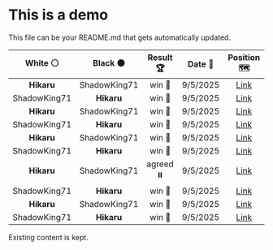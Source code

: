 # This is a demo

This file can be your README.md that gets automatically updated.

<!--START_SECTION:chessStats-->
<!-- Automatically generated with https://github.com/Balastrong/chess-stats-action -->

| White ⚪ | Black ⚫ | Result 🏆 | Date 📅 | Position 🗺️ |
|:---:|:---:|:---:|:---:|:---:|
| **Hikaru** | ShadowKing71 | win 🥇 | 9/5/2025 | <a href="http://www.ee.unb.ca/cgi-bin/tervo/fen.pl?select=2rq1rk1/1b3pbp/p2ppnp1/1pp5/3PP3/1B3NNP/PP3PP1/R1BQR1K1 b - - 0 14">Link</a> |
| ShadowKing71 | **Hikaru** | win 🥇 | 9/5/2025 | <a href="http://www.ee.unb.ca/cgi-bin/tervo/fen.pl?select=1k6/2q1bp2/BB2p2p/pQ3P1N/np4P1/2P2R2/P1P5/1K1r4 w - - 0 30">Link</a> |
| **Hikaru** | ShadowKing71 | win 🥇 | 9/5/2025 | <a href="http://www.ee.unb.ca/cgi-bin/tervo/fen.pl?select=4Q3/8/5R2/8/8/5kPP/7K/8 b - - 4 68">Link</a> |
| ShadowKing71 | **Hikaru** | win 🥇 | 9/5/2025 | <a href="http://www.ee.unb.ca/cgi-bin/tervo/fen.pl?select=8/8/P5k1/5p1R/4p1p1/r6p/4KP2/8 w - - 3 46">Link</a> |
| **Hikaru** | ShadowKing71 | win 🥇 | 9/5/2025 | <a href="http://www.ee.unb.ca/cgi-bin/tervo/fen.pl?select=8/k1K5/8/8/Q7/8/8/8 b - - 28 94">Link</a> |
| ShadowKing71 | **Hikaru** | win 🥇 | 9/5/2025 | <a href="http://www.ee.unb.ca/cgi-bin/tervo/fen.pl?select=8/1p3p2/k1p5/qn6/8/1B6/PKQr4/5R2 w - - 1 49">Link</a> |
| **Hikaru** | ShadowKing71 | agreed ⏸️ | 9/5/2025 | <a href="http://www.ee.unb.ca/cgi-bin/tervo/fen.pl?select=8/5p2/3r1kp1/R6p/7P/5PK1/5P2/8 w - - 1 45">Link</a> |
| ShadowKing71 | **Hikaru** | win 🥇 | 9/5/2025 | <a href="http://www.ee.unb.ca/cgi-bin/tervo/fen.pl?select=8/7k/7p/3N3P/p1Pb2P1/P7/1P3r2/2K5 w - - 0 47">Link</a> |
| **Hikaru** | ShadowKing71 | win 🥇 | 9/5/2025 | <a href="http://www.ee.unb.ca/cgi-bin/tervo/fen.pl?select=3rk3/5p2/2qnpPp1/p1p3P1/1pPp4/1P1P1N1Q/P4P2/4R1K1 b - - 6 40">Link</a> |
| ShadowKing71 | **Hikaru** | win 🥇 | 9/5/2025 | <a href="http://www.ee.unb.ca/cgi-bin/tervo/fen.pl?select=3r4/pk3p1p/2prp3/1q3p2/1P1b1N2/4QP2/PP5P/1K1R2R1 w - - 0 29">Link</a> |

<!--END_SECTION:chessStats-->

Existing content is kept.
